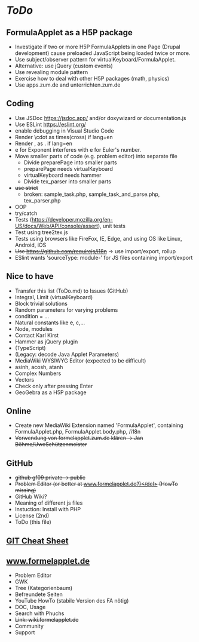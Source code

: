 # *ToDo* #

## FormulaApplet as a H5P package
* Investigate if two or more H5P FormulaApplets in one Page (Drupal development) cause preloaded JavaScript being loaded twice or more.
* Use subject/observer pattern for virtualKeyboard/FormulaApplet.
* Alternative: use jQuery (custom events)
* Use revealing module pattern
* Exercise how to deal with other H5P packages (math, physics)
* Use apps.zum.de and unterrichten.zum.de 
## Coding
* Use JSDoc https://jsdoc.app/ and/or doxywizard or documentation.js
* Use ESLint https://eslint.org/
* enable debugging in Visual Studio Code
* Render \cdot as times(cross) if lang=en
* Render , as . if lang=en
* e for Exponent interferes with e for Euler's number.
* Move smaller parts of code (e.g. problem editor) into separate file
    + Divide preparePage into smaller parts
    * preparePage needs virtualKeyboard
    * virtualKeyboard needs hammer
    * Divide tex_parser into smaller parts
* <del>use strict</del>
  * broken: sample_task.php, sample_task_and_parse.php, tex_parser.php
* OOP
* try/catch
* Tests (https://developer.mozilla.org/en-US/docs/Web/API/console/assert), unit tests
* Test using tree2tex.js
* Tests using browsers like FireFox, IE, Edge, and using OS like Linux, Android, iOS
* <del>Use https://github.com/requirejs/i18n</del> -> use import/export, rollup
* ESlint wants 'sourceType: module-' for JS files containing import/export

## Nice to have
* Transfer this list (ToDo.md) to Issues (GitHub)
* Integral, Limit (virtualKeyboard)
* Block trivial solutions
* Random parameters for varying problems
* condition = ...
* Natural constants like e, c,...
* Node, modules
* Contact Karl Kirst
* Hammer as jQuery plugin
* (TypeScript)
* (Legacy: decode Java Applet Parameters)
* MediaWiki WYSIWYG Editor (expected to be difficult)
* asinh, acosh, atanh
* Complex Numbers
* Vectors
* Check only after pressing Enter
* GeoGebra as a H5P package
## Online
* Create new MediaWiki Extension named 'FormulaApplet', containing FormulaApplet.php, FormulaApplet.body.php, /i18n
* <del>Verwendung von formelapplet.zum.de klären -> Jan Böhme/UweSchützenmeister</del>
## GitHub
* <del>github gf09 private -> public</del>
* <del>Problem Editor (or better at www.formelapplet.de?)</del> (HowTo missing)
* GitHub Wiki?
* Meaning of different js files
* Instuction: Install with PHP
* License (2nd)
* ToDo (this file)
## [GIT Cheat Sheet](../../git-cheat.php "Spickzettel für GIT")
## www.formelapplet.de
* Problem Editor
* GWK
* Tree (Kategorienbaum)
* Befreundete Seiten
* YouTube HowTo (stabile Version des FA nötig)
* DOC, Usage
* Search with Phuchs
* <del>Link: wiki.formelapplet.de</del>
* Community 
* Support
